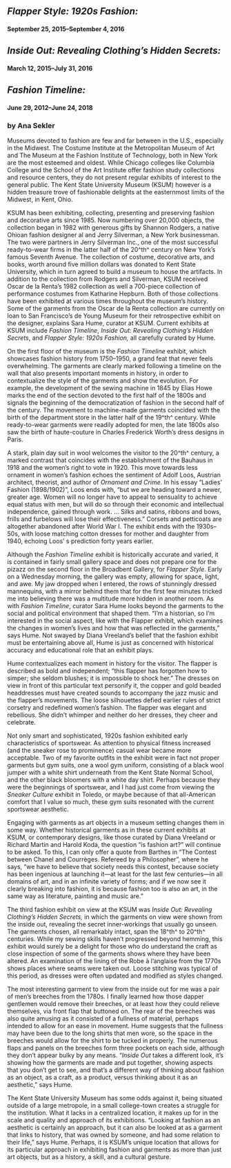 ## *Flapper Style: 1920s Fashion:* <h4>September 25, 2015&ndash;September 4, 2016</h4>
## *Inside Out: Revealing Clothing’s Hidden Secrets:* <h4>March 12, 2015&ndash;July 31, 2016</h4>
## *Fashion Timeline:* <h4>June 29, 2012&ndash;June 24, 2018</h4>

### by Ana Sekler

Museums devoted to fashion are few and far between in the U.S.,
especially in the Midwest. The Costume Institute at the Metropolitan
Museum of Art and The Museum at the Fashion Institute of Technology,
both in New York are the most esteemed and oldest. While Chicago
colleges like Columbia College and the School of the Art Institute offer
fashion study collections and resource centers, they do not present
regular exhibits of interest to the general public. The Kent State
University Museum (KSUM) however is a hidden treasure trove of
fashionable delights at the easternmost limits of the Midwest, in Kent,
Ohio.

KSUM has been exhibiting, collecting, presenting and preserving fashion
and decorative arts since 1985. Now numbering over 20,000 objects, the
collection began in 1982 with generous gifts by Shannon Rodgers, a
native Ohioan fashion designer al and Jerry Silverman, a New York
businessman. The two were partners in Jerry Silverman Inc., one of the
most successful ready-to-wear firms in the latter half of the 20^th^
century on New York’s famous Seventh Avenue. The collection of costume,
decorative arts, and books, worth around five million dollars was
donated to Kent State University, which in turn agreed to build a museum
to house the artifacts. In addition to the collection from Rodgers and
Silverman, KSUM received Oscar de la Renta’s 1982 collection as well a
700-piece collection of performance costumes from Katharine Hepburn.
Both of those collections have been exhibited at various times
throughout the museum’s history. Some of the garments from the Oscar de
la Renta collection are currently on loan to San Francisco’s de Young
Museum for their retrospective exhibit on the designer, explains Sara
Hume, curator at KSUM. Current exhibits at KSUM include *Fashion
Timeline*, *Inside Out: Revealing Clothing’s Hidden Secrets*, and
*Flapper Style: 1920s Fashion,* all carefully curated by Hume.

On the first floor of the museum is the *Fashion Timeline* exhibit,
which showcases fashion history from 1750–1950, a grand feat that never
feels overwhelming. The garments are clearly marked following a timeline
on the wall that also presents important moments in history, in order to
contextualize the style of the garments and show the evolution. For
example, the development of the sewing machine in 1845 by Elias Howe
marks the end of the section devoted to the first half of the 1800s and
signals the beginning of the democratization of fashion in the second
half of the century. The movement to machine-made garments coincided
with the birth of the department store in the latter half of the 19^th^
century. While ready-to-wear garments were readily adopted for men, the
late 1800s also saw the birth of haute-couture in Charles Frederick
Worth’s dress designs in Paris.

A stark, plain day suit in wool welcomes the visitor to the 20^th^
century, a marked contrast that coincides with the establishment of the
Bauhaus in 1918 and the women’s right to vote in 1920. This move towards
less ornament in women’s fashion echoes the sentiment of Adolf Loos,
Austrian architect, theorist, and author of *Ornament and Crime*. In his
essay “Ladies’ Fashion (1898/1902)”, Loos ends with, “but we are heading
toward a newer, greater age. Women will no longer have to appeal to
sensuality to achieve equal status with men, but will do so through
their economic and intellectual independence, gained through work. …
Silks and satins, ribbons and bows, frills and furbelows will lose their
effectiveness.” Corsets and petticoats are altogether abandoned after
World War I. The exhibit ends with the 1930s–50s, with loose matching
cotton dresses for mother and daughter from 1940, echoing Loos’ s
prediction forty years earlier.

Although the *Fashion Timeline* exhibit is historically accurate and
varied, it is contained in fairly small gallery space and does not
prepare one for the pizazz on the second floor in the Broadbent Gallery,
for *Flapper Style*. Early on a Wednesday morning, the gallery was
empty, allowing for space, light, and awe. My jaw dropped when I
entered, the rows of stunningly dressed mannequins, with a mirror behind
them that for the first few minutes tricked me into believing there was
a multitude more hidden in another room. As with *Fashion Timeline*,
curator Sara Hume looks beyond the garments to the social and political
environment that shaped them. “I’m a historian, so I’m interested in the
social aspect, like with the Flapper exhibit, which examines the changes
in women’s lives and how that was reflected in the garments,” says Hume.
Not swayed by Diana Vreeland’s belief that the fashion exhibit must be
entertaining above all, Hume is just as concerned with historical
accuracy and educational role that an exhibit plays.

Hume contextualizes each moment in history for the visitor. The flapper
is described as bold and independent; “this flapper has forgotten how to
simper; she seldom blushes; it is impossible to shock her.” The dresses
on view in front of this particular text personify it, the copper and
gold beaded headdresses must have created sounds to accompany the jazz
music and the flapper’s movements. The loose silhouettes defied earlier
rules of strict corsetry and redefined women’s fashion. The flapper was
elegant and rebellious. She didn’t whimper and neither do her dresses,
they cheer and celebrate.

Not only smart and sophisticated, 1920s fashion exhibited early
characteristics of sportswear. As attention to physical fitness
increased (and the sneaker rose to prominence) casual wear became more
acceptable. Two of my favorite outfits in the exhibit were in fact not
proper garments but gym suits, one a wool gym uniform, consisting of a
black wool jumper with a white shirt underneath from the Kent State
Normal School, and the other black bloomers with a white day shirt.
Perhaps because they were the beginnings of sportswear, and I had just
come from viewing the *Sneaker Culture* exhibit in Toledo, or maybe
because of that all-American comfort that I value so much, these gym
suits resonated with the current sportswear aesthetic.

Engaging with garments as art objects in a museum setting changes them
in some way. Whether historical garments as in these current exhibits at
KSUM, or contemporary designs, like those curated by Diana Vreeland or
Richard Martin and Harold Koda, the question “is fashion art?” will
continue to be asked. To this, I can only offer a quote from Barthes in
“The Contest between Chanel and Courrèges. Refereed by a Philosopher”,
where he says, “we have to believe that society needs this contest,
because society has been ingenious at launching it—at least for the last
few centuries—in all domains of art, and in an infinite variety of
forms; and if we now see it clearly breaking into fashion, it is because
fashion too is also an art, in the same way as literature, painting and
music are.”

The third fashion exhibit on view at the KSUM was *Inside Out: Revealing
Clothing’s Hidden Secrets,* in which the garments on view were shown
from the inside out, revealing the secret inner-workings that usually go
unseen. The garments chosen, all remarkably intact, span the 18^th^ to
20^th^ centuries. While my sewing skills haven’t progressed beyond
hemming, this exhibit would surely be a delight for those who do
understand the craft as close inspection of some of the garments shows
where they have been altered. An examination of the lining of the Robe à
l’anglaise from the 1770s shows places where seams were taken out. Loose
stitching was typical of this period, as dresses were often updated and
modified as styles changed.

The most interesting garment to view from the inside out for me was a
pair of men’s breeches from the 1780s. I finally learned how those
dapper gentlemen would remove their breeches, or at least how they could
relieve themselves, via front flap that buttoned on. The rear of the
breeches was also quite amusing as it consisted of a fullness of
material, perhaps intended to allow for an ease in movement. Hume
suggests that the fullness may have been due to the long shirts that men
wore, so the space in the breeches would allow for the shirt to be
tucked in properly. The numerous flaps and panels on the breeches form
three pockets on each side, although they don’t appear bulky by any
means. “*Inside Out* takes a different look, it’s showing how the
garments are made and put together, showing aspects that you don’t get
to see, and that’s a different way of thinking about fashion as an
object, as a craft, as a product, versus thinking about it as an
aesthetic,” says Hume.

The Kent State University Museum has some odds against it, being
situated outside of a large metropole, in a small college-town creates a
struggle for the institution. What it lacks in a centralized location,
it makes up for in the scale and quality and approach of its
exhibitions. “Looking at fashion as an aesthetic is certainly an
approach, but it can also be looked at as a garment that links to
history, that was owned by someone, and had some relation to their
life,” says Hume. Perhaps, it is KSUM’s unique location that allows for
its particular approach in exhibiting fashion and garments as more than
just art objects, but as a history, a skill, and a cultural gesture.
